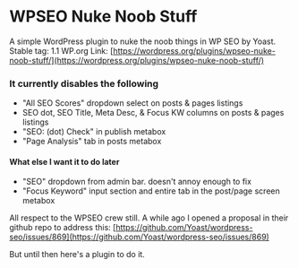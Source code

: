 WPSEO Nuke Noob Stuff
=====================

A simple WordPress plugin to nuke the noob things in WP SEO by Yoast.
Stable tag: 1.1
WP.org Link: [https://wordpress.org/plugins/wpseo-nuke-noob-stuff/](https://wordpress.org/plugins/wpseo-nuke-noob-stuff/)

### It currently disables the following
* "All SEO Scores" dropdown select on posts & pages listings
* SEO dot, SEO Title, Meta Desc, & Focus KW columns on posts & pages listings
* "SEO: (dot) Check" in publish metabox
* "Page Analysis" tab in posts metabox

#### What else I want it to do later
* "SEO" dropdown from admin bar. doesn't annoy enough to fix
* "Focus Keyword" input section and entire tab in the post/page screen metabox

All respect to the WPSEO crew still. A while ago I opened a proposal in their github repo to address this: [https://github.com/Yoast/wordpress-seo/issues/869](https://github.com/Yoast/wordpress-seo/issues/869)

But until then here's a plugin to do it.
